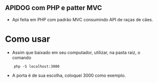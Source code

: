 ## APIDOG com PHP e patter MVC

- Api feita em PHP com padrão MVC consumindo API de raças de cães.

# Como usar

- Assim que baixado em seu computador, utilizar, na pasta raiz, o comando
```
    php -S localhost:3000
```
- A porta é de sua escolha, coloquei 3000 como exemplo.
